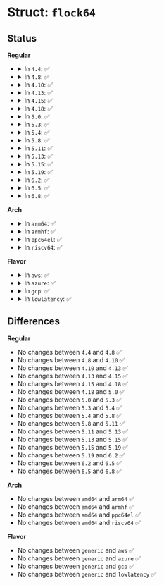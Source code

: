 # Struct: <code>flock64</code>

## Status
<b>Regular</b>
<ul>
<li>
<details>
<summary>In <code>4.4</code>: ✅</summary>

```c
struct flock64 {
    short int l_type;
    short int l_whence;
    __kernel_loff_t l_start;
    __kernel_loff_t l_len;
    __kernel_pid_t l_pid;
};
```
</details>
</li>
<li>
<details>
<summary>In <code>4.8</code>: ✅</summary>

```c
struct flock64 {
    short int l_type;
    short int l_whence;
    __kernel_loff_t l_start;
    __kernel_loff_t l_len;
    __kernel_pid_t l_pid;
};
```
</details>
</li>
<li>
<details>
<summary>In <code>4.10</code>: ✅</summary>

```c
struct flock64 {
    short int l_type;
    short int l_whence;
    __kernel_loff_t l_start;
    __kernel_loff_t l_len;
    __kernel_pid_t l_pid;
};
```
</details>
</li>
<li>
<details>
<summary>In <code>4.13</code>: ✅</summary>

```c
struct flock64 {
    short int l_type;
    short int l_whence;
    __kernel_loff_t l_start;
    __kernel_loff_t l_len;
    __kernel_pid_t l_pid;
};
```
</details>
</li>
<li>
<details>
<summary>In <code>4.15</code>: ✅</summary>

```c
struct flock64 {
    short int l_type;
    short int l_whence;
    __kernel_loff_t l_start;
    __kernel_loff_t l_len;
    __kernel_pid_t l_pid;
};
```
</details>
</li>
<li>
<details>
<summary>In <code>4.18</code>: ✅</summary>

```c
struct flock64 {
    short int l_type;
    short int l_whence;
    __kernel_loff_t l_start;
    __kernel_loff_t l_len;
    __kernel_pid_t l_pid;
};
```
</details>
</li>
<li>
<details>
<summary>In <code>5.0</code>: ✅</summary>

```c
struct flock64 {
    short int l_type;
    short int l_whence;
    __kernel_loff_t l_start;
    __kernel_loff_t l_len;
    __kernel_pid_t l_pid;
};
```
</details>
</li>
<li>
<details>
<summary>In <code>5.3</code>: ✅</summary>

```c
struct flock64 {
    short int l_type;
    short int l_whence;
    __kernel_loff_t l_start;
    __kernel_loff_t l_len;
    __kernel_pid_t l_pid;
};
```
</details>
</li>
<li>
<details>
<summary>In <code>5.4</code>: ✅</summary>

```c
struct flock64 {
    short int l_type;
    short int l_whence;
    __kernel_loff_t l_start;
    __kernel_loff_t l_len;
    __kernel_pid_t l_pid;
};
```
</details>
</li>
<li>
<details>
<summary>In <code>5.8</code>: ✅</summary>

```c
struct flock64 {
    short int l_type;
    short int l_whence;
    __kernel_loff_t l_start;
    __kernel_loff_t l_len;
    __kernel_pid_t l_pid;
};
```
</details>
</li>
<li>
<details>
<summary>In <code>5.11</code>: ✅</summary>

```c
struct flock64 {
    short int l_type;
    short int l_whence;
    __kernel_loff_t l_start;
    __kernel_loff_t l_len;
    __kernel_pid_t l_pid;
};
```
</details>
</li>
<li>
<details>
<summary>In <code>5.13</code>: ✅</summary>

```c
struct flock64 {
    short int l_type;
    short int l_whence;
    __kernel_loff_t l_start;
    __kernel_loff_t l_len;
    __kernel_pid_t l_pid;
};
```
</details>
</li>
<li>
<details>
<summary>In <code>5.15</code>: ✅</summary>

```c
struct flock64 {
    short int l_type;
    short int l_whence;
    __kernel_loff_t l_start;
    __kernel_loff_t l_len;
    __kernel_pid_t l_pid;
};
```
</details>
</li>
<li>
<details>
<summary>In <code>5.19</code>: ✅</summary>

```c
struct flock64 {
    short int l_type;
    short int l_whence;
    __kernel_loff_t l_start;
    __kernel_loff_t l_len;
    __kernel_pid_t l_pid;
};
```
</details>
</li>
<li>
<details>
<summary>In <code>6.2</code>: ✅</summary>

```c
struct flock64 {
    short int l_type;
    short int l_whence;
    __kernel_loff_t l_start;
    __kernel_loff_t l_len;
    __kernel_pid_t l_pid;
};
```
</details>
</li>
<li>
<details>
<summary>In <code>6.5</code>: ✅</summary>

```c
struct flock64 {
    short int l_type;
    short int l_whence;
    __kernel_loff_t l_start;
    __kernel_loff_t l_len;
    __kernel_pid_t l_pid;
};
```
</details>
</li>
<li>
<details>
<summary>In <code>6.8</code>: ✅</summary>

```c
struct flock64 {
    short int l_type;
    short int l_whence;
    __kernel_loff_t l_start;
    __kernel_loff_t l_len;
    __kernel_pid_t l_pid;
};
```
</details>
</li>
</ul>
<b>Arch</b>
<ul>
<li>
<details>
<summary>In <code>arm64</code>: ✅</summary>

```c
struct flock64 {
    short int l_type;
    short int l_whence;
    __kernel_loff_t l_start;
    __kernel_loff_t l_len;
    __kernel_pid_t l_pid;
};
```
</details>
</li>
<li>
<details>
<summary>In <code>armhf</code>: ✅</summary>

```c
struct flock64 {
    short int l_type;
    short int l_whence;
    __kernel_loff_t l_start;
    __kernel_loff_t l_len;
    __kernel_pid_t l_pid;
};
```
</details>
</li>
<li>
<details>
<summary>In <code>ppc64el</code>: ✅</summary>

```c
struct flock64 {
    short int l_type;
    short int l_whence;
    __kernel_loff_t l_start;
    __kernel_loff_t l_len;
    __kernel_pid_t l_pid;
};
```
</details>
</li>
<li>
<details>
<summary>In <code>riscv64</code>: ✅</summary>

```c
struct flock64 {
    short int l_type;
    short int l_whence;
    __kernel_loff_t l_start;
    __kernel_loff_t l_len;
    __kernel_pid_t l_pid;
};
```
</details>
</li>
</ul>
<b>Flavor</b>
<ul>
<li>
<details>
<summary>In <code>aws</code>: ✅</summary>

```c
struct flock64 {
    short int l_type;
    short int l_whence;
    __kernel_loff_t l_start;
    __kernel_loff_t l_len;
    __kernel_pid_t l_pid;
};
```
</details>
</li>
<li>
<details>
<summary>In <code>azure</code>: ✅</summary>

```c
struct flock64 {
    short int l_type;
    short int l_whence;
    __kernel_loff_t l_start;
    __kernel_loff_t l_len;
    __kernel_pid_t l_pid;
};
```
</details>
</li>
<li>
<details>
<summary>In <code>gcp</code>: ✅</summary>

```c
struct flock64 {
    short int l_type;
    short int l_whence;
    __kernel_loff_t l_start;
    __kernel_loff_t l_len;
    __kernel_pid_t l_pid;
};
```
</details>
</li>
<li>
<details>
<summary>In <code>lowlatency</code>: ✅</summary>

```c
struct flock64 {
    short int l_type;
    short int l_whence;
    __kernel_loff_t l_start;
    __kernel_loff_t l_len;
    __kernel_pid_t l_pid;
};
```
</details>
</li>
</ul>

## Differences
<b>Regular</b>
<ul>
<li>
No changes between <code>4.4</code> and <code>4.8</code> ✅
</li>
<li>
No changes between <code>4.8</code> and <code>4.10</code> ✅
</li>
<li>
No changes between <code>4.10</code> and <code>4.13</code> ✅
</li>
<li>
No changes between <code>4.13</code> and <code>4.15</code> ✅
</li>
<li>
No changes between <code>4.15</code> and <code>4.18</code> ✅
</li>
<li>
No changes between <code>4.18</code> and <code>5.0</code> ✅
</li>
<li>
No changes between <code>5.0</code> and <code>5.3</code> ✅
</li>
<li>
No changes between <code>5.3</code> and <code>5.4</code> ✅
</li>
<li>
No changes between <code>5.4</code> and <code>5.8</code> ✅
</li>
<li>
No changes between <code>5.8</code> and <code>5.11</code> ✅
</li>
<li>
No changes between <code>5.11</code> and <code>5.13</code> ✅
</li>
<li>
No changes between <code>5.13</code> and <code>5.15</code> ✅
</li>
<li>
No changes between <code>5.15</code> and <code>5.19</code> ✅
</li>
<li>
No changes between <code>5.19</code> and <code>6.2</code> ✅
</li>
<li>
No changes between <code>6.2</code> and <code>6.5</code> ✅
</li>
<li>
No changes between <code>6.5</code> and <code>6.8</code> ✅
</li>
</ul>
<b>Arch</b>
<ul>
<li>
No changes between <code>amd64</code> and <code>arm64</code> ✅
</li>
<li>
No changes between <code>amd64</code> and <code>armhf</code> ✅
</li>
<li>
No changes between <code>amd64</code> and <code>ppc64el</code> ✅
</li>
<li>
No changes between <code>amd64</code> and <code>riscv64</code> ✅
</li>
</ul>
<b>Flavor</b>
<ul>
<li>
No changes between <code>generic</code> and <code>aws</code> ✅
</li>
<li>
No changes between <code>generic</code> and <code>azure</code> ✅
</li>
<li>
No changes between <code>generic</code> and <code>gcp</code> ✅
</li>
<li>
No changes between <code>generic</code> and <code>lowlatency</code> ✅
</li>
</ul>
